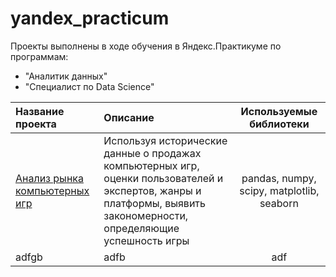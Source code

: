 # yandex_practicum

Проекты выполнены в ходе обучения в Яндекс.Практикуме по программам:
- "Аналитик данных"
- "Специалист по Data Science"

| Название проекта | Описание | Используемые библиотеки|
| :-------------------- | :------------------------------------------------------------------- |:-----------------------:|
| [Анализ рынка компьютерных игр](https://github.com/russele7/yandex_practicum/tree/master/da_computer_games_store)| Используя исторические данные о продажах компьютерных игр, оценки пользователей и экспертов, жанры и платформы, выявить закономерности, определяющие успешность игры | pandas, numpy, scipy, matplotlib, seaborn |  
| adfgb | adfb  | adf |
